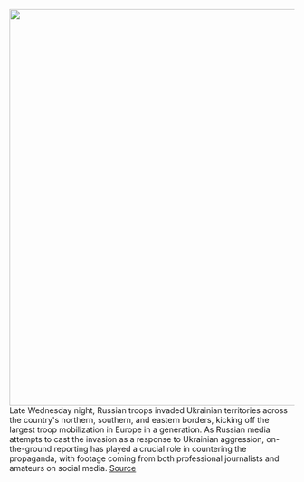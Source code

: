 <img src='https://cdn.vox-cdn.com/thumbor/NJW6khlfUicCqo99gIrDemYmreQ=/0x0:2040x1360/1200x800/filters:focal(857x517:1183x843)/cdn.vox-cdn.com/uploads/chorus_image/image/70545867/VRG_Illo_STK010_K_Radtke_Ukraine_Glitch.0.jpg' width='700px' /><br/>
Late Wednesday night, Russian troops invaded Ukrainian territories across the country's northern, southern, and eastern borders, kicking off the largest troop mobilization in Europe in a generation. As Russian media attempts to cast the invasion as a response to Ukrainian aggression, on-the-ground reporting has played a crucial role in countering the propaganda, with footage coming from both professional journalists and amateurs on social media.
<a href='https://www.theverge.com/2022/2/24/22949115/internet-disruptions-ukraine-kharkiv-russia'> Source <a/>